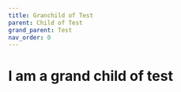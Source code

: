 ```yaml
---
title: Granchild of Test
parent: Child of Test
grand_parent: Test
nav_order: 0
---
```


# I am a grand child of test

